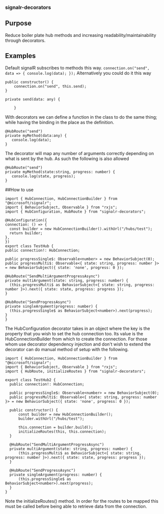 ### signalr-decorators
## Purpose
Reduce boiler plate hub methods and increasing readability/maintainability through decorators.

## Examples

Default signalR subscribes to methods this way.
`
connection.on("send", data => {
    console.log(data);
});
`
Alternatively you could do it this way
```
public constructor() {
    connection.on("send", this.send);
}

private send(data: any) {

    }
```
With decorators we can define a function in the class to do the same thing; while having the binding in the place as the definition.

``` 
@HubRoute("send")
private myMethod(data:any) {
   console.log(data);
}
  ```
The decorator will map any number of arguments correctly depending on what is sent by the hub. As such the following is also allowed

``` 
@HubRoute("send")
private myMethod(state:string, progress: number) {
   console.log(state, progress);
}
  ```
  
  ##How to use
  ```
import { HubConnection, HubConnectionBuilder } from "@microsoft/signalr";
import { BehaviorSubject, Observable } from "rxjs";
import { HubConfiguration, HubRoute } from "signalr-decorators";

@HubConfiguration({
  connection: () => {
    const builder = new HubConnectionBuilder().withUrl("/hubs/test");
    return builder;
  },
})
export class TestHub {
  public connection!: HubConnection;

  public progressSingle$: Observable<number> = new BehaviorSubject(0);
  public progressMulti$: Observable<{ state: string, progress: number }> = new BehaviorSubject({ state: 'none', progress: 0 });

  @HubRoute("SendMultiArgumentProgressAsync")
  private multiArgument(state: string, progress: number) {
    (this.progressMulti$ as BehaviorSubject<{ state: string, progress: number }>).next({ state: state, progress: progress });
  }

  @HubRoute("SendProgressAsync")
  private singleArgument(progress: number) {
    (this.progressSingle$ as BehaviorSubject<number>).next(progress);
  }
}
  ```
  
  The HubConfiguration decorator takes in an object where the key is the property that you wish to set the hub connection too. Its value is the HubConnectionBuilder from which to create the connection. For those whom use decorator dependency injection and don't wish to extend the decorator can do manual method of setup with the following.
  
  ```
  import { HubConnection, HubConnectionBuilder } from "@microsoft/signalr";
import { BehaviorSubject, Observable } from "rxjs";
import { HubRoute, initializeRoutes } from "signalr-decorators";

export class TestHub2 {
    public connection!: HubConnection;

    public progressSingle$: Observable<number> = new BehaviorSubject(0);
    public progressMulti$: Observable<{ state: string, progress: number }> = new BehaviorSubject({ state: 'none', progress: 0 });

    public constructor() {
        const builder = new HubConnectionBuilder();
        builder.withUrl("/hubs/test");

        this.connection = builder.build();
        initializeRoutes(this, this.connection);
    }
    
    @HubRoute("SendMultiArgumentProgressAsync")
    private multiArgument(state: string, progress: number) {
        (this.progressMulti$ as BehaviorSubject<{ state: string, progress: number }>).next({ state: state, progress: progress });
    }

    @HubRoute("SendProgressAsync")
    private singleArgument(progress: number) {
        (this.progressSingle$ as BehaviorSubject<number>).next(progress);
    }
}
  ```
  
  Note the initializeRoutes() method. In order for the routes to be mapped this must be called before being able to retrieve data from the connection.
